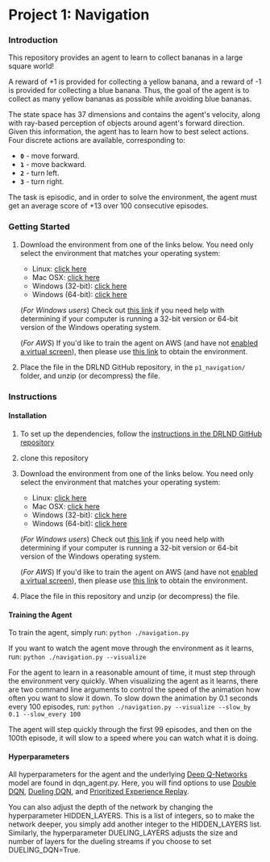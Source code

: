 # Project 1: Navigation

### Introduction

This repository provides an agent to learn to collect bananas in a large square world!

A reward of +1 is provided for collecting a yellow banana, and a reward of -1 is provided for collecting a blue banana.  Thus, the goal of the agent is to collect as many yellow bananas as possible while avoiding blue bananas.  

The state space has 37 dimensions and contains the agent's velocity, along with ray-based perception of objects around agent's forward direction.  Given this information, the agent has to learn how to best select actions.  Four discrete actions are available, corresponding to:
- **`0`** - move forward.
- **`1`** - move backward.
- **`2`** - turn left.
- **`3`** - turn right.

The task is episodic, and in order to solve the environment, the agent must get an average score of +13 over 100 consecutive episodes.

### Getting Started

1. Download the environment from one of the links below.  You need only select the environment that matches your operating system:
    - Linux: [click here](https://s3-us-west-1.amazonaws.com/udacity-drlnd/P1/Banana/Banana_Linux.zip)
    - Mac OSX: [click here](https://s3-us-west-1.amazonaws.com/udacity-drlnd/P1/Banana/Banana.app.zip)
    - Windows (32-bit): [click here](https://s3-us-west-1.amazonaws.com/udacity-drlnd/P1/Banana/Banana_Windows_x86.zip)
    - Windows (64-bit): [click here](https://s3-us-west-1.amazonaws.com/udacity-drlnd/P1/Banana/Banana_Windows_x86_64.zip)
    
    (_For Windows users_) Check out [this link](https://support.microsoft.com/en-us/help/827218/how-to-determine-whether-a-computer-is-running-a-32-bit-version-or-64) if you need help with determining if your computer is running a 32-bit version or 64-bit version of the Windows operating system.

    (_For AWS_) If you'd like to train the agent on AWS (and have not [enabled a virtual screen](https://github.com/Unity-Technologies/ml-agents/blob/master/docs/Training-on-Amazon-Web-Service.md)), then please use [this link](https://s3-us-west-1.amazonaws.com/udacity-drlnd/P1/Banana/Banana_Linux_NoVis.zip) to obtain the environment.

2. Place the file in the DRLND GitHub repository, in the `p1_navigation/` folder, and unzip (or decompress) the file. 

### Instructions

#### Installation
1. To set up the dependencies, follow the [instructions in the DRLND GitHub repository](https://github.com/udacity/deep-reinforcement-learning#dependencies)

2. clone this repository

3. Download the environment from one of the links below.  You need only select the environment that matches your operating system:
    - Linux: [click here](https://s3-us-west-1.amazonaws.com/udacity-drlnd/P1/Banana/Banana_Linux.zip)
    - Mac OSX: [click here](https://s3-us-west-1.amazonaws.com/udacity-drlnd/P1/Banana/Banana.app.zip)
    - Windows (32-bit): [click here](https://s3-us-west-1.amazonaws.com/udacity-drlnd/P1/Banana/Banana_Windows_x86.zip)
    - Windows (64-bit): [click here](https://s3-us-west-1.amazonaws.com/udacity-drlnd/P1/Banana/Banana_Windows_x86_64.zip)
    
    (_For Windows users_) Check out [this link](https://support.microsoft.com/en-us/help/827218/how-to-determine-whether-a-computer-is-running-a-32-bit-version-or-64) if you need help with determining if your computer is running a 32-bit version or 64-bit version of the Windows operating system.

    (_For AWS_) If you'd like to train the agent on AWS (and have not [enabled a virtual screen](https://github.com/Unity-Technologies/ml-agents/blob/master/docs/Training-on-Amazon-Web-Service.md)), then please use [this link](https://s3-us-west-1.amazonaws.com/udacity-drlnd/P1/Banana/Banana_Linux_NoVis.zip) to obtain the environment.

4. Place the file in this repository and unzip (or decompress) the file. 

#### Training the Agent

To train the agent, simply run:
```python ./navigation.py```

If you want to watch the agent move through the environment as it learns, run:
```python ./navigation.py --visualize```

For the agent to learn in a reasonable amount of time, it must step through the environment very quickly. When visualizing the agent as it learns, there are two command line arguments to control the speed of the animation how often you want to slow it down. To slow down the animation by 0.1 seconds every 100 episodes, run:
```python ./navigation.py --visualize --slow_by 0.1 --slow_every 100```

The agent will step quickly through the first 99 episodes, and then on the 100th episode, it will slow to a speed where you can watch what it is doing.

#### Hyperparameters

All hyperparameters for the agent and the underlying [Deep Q-Networks](https://storage.googleapis.com/deepmind-media/dqn/DQNNaturePaper.pdf) model are found in dqn_agent.py. Here, you will find options to use [Double DQN](https://arxiv.org/abs/1509.06461), [Dueling DQN](https://arxiv.org/abs/1511.06581), and [Prioritized Experience Replay](https://arxiv.org/abs/1511.05952).

You can also adjust the depth of the network by changing the hyperparameter HIDDEN_LAYERS. This is a list of integers, so to make the network deeper, you simply add another integer to the HIDDEN_LAYERS list. Similarly, the hyperparameter DUELING_LAYERS adjusts the size and number of layers for the dueling streams if you choose to set DUELING_DQN=True.

